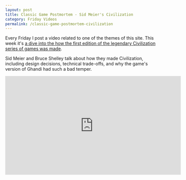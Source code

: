 ```yaml
---
layout: post
title: Classic Game Postmortem - Sid Meier's Civilization
category: Friday Videos
permalink: /classic-game-postmortem-civilization
---
```

Every Friday I post a video related to one of the themes of this site. This week it's [a dive into the how the first edition of the legendary Civilization series of games was made](https://www.youtube.com/watch?v=AJ-auWfJTts).

Sid Meier and Bruce Shelley talk about how they made Civilization, including design decisions, technical trade-offs, and why the game's version of Ghandi had such a bad temper.

<iframe width="560" height="315" src="https://www.youtube-nocookie.com/embed/AJ-auWfJTts" title="YouTube video player" frameborder="0" allow="accelerometer; autoplay; clipboard-write; encrypted-media; gyroscope; picture-in-picture" allowfullscreen></iframe>